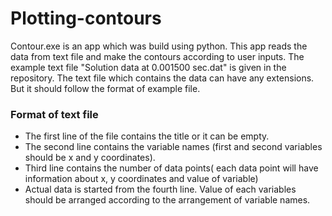 # Plotting-contours
Contour.exe is an app which was build using python. This app reads the data from text file and make the contours according to user inputs. The example text file "Solution data at 0.001500 sec.dat" is given in the repository. The text file which contains the data can have any extensions. But it should follow the format of example file. 

### Format of text file
- The first line of the file contains the title or it can be empty.
- The second line contains the variable names (first and second variables should be x and y coordinates).
- Third line contains the number of data points( each data point will have information about x, y coordinates and value of variable)
- Actual data is started from the fourth line. Value of each variables should be arranged according to the arrangement of variable names.
